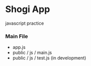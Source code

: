 # Shogi App
javascript practice

### Main File
- app.js
- public / js / main.js
- public / js / test.js (in development)
